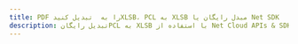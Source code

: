 ---title: PDF را به  تبدیل کنیدXLSB، PCL به XLSB مبدل رایگان یا Net SDKdescription: تبدیل رایگانPCL به XLSB با استفاده از Net Cloud APIs & SDK همچنین اسناد PDF را در Cloud ایجاد، ویرایش و رندر کنید.---